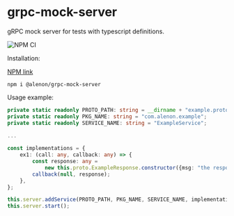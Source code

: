 # grpc-mock-server
gRPC mock server for tests with typescript definitions.

![NPM CI](https://github.com/alenon/grpc-mock-server/workflows/NPM%20CI/badge.svg)

Installation:

[NPM link](https://www.npmjs.com/package/@alenon/grpc-mock-server)

`npm i @alenon/grpc-mock-server`

Usage example:
```typescript
private static readonly PROTO_PATH: string = __dirname + "example.proto";
private static readonly PKG_NAME: string = "com.alenon.example";
private static readonly SERVICE_NAME: string = "ExampleService";

...
    
const implementations = {
    ex1: (call: any, callback: any) => {
        const response: any =
            new this.proto.ExampleResponse.constructor({msg: "the response message"});
        callback(null, response);
    },
};

this.server.addService(PROTO_PATH, PKG_NAME, SERVICE_NAME, implementations);
this.server.start();
```

